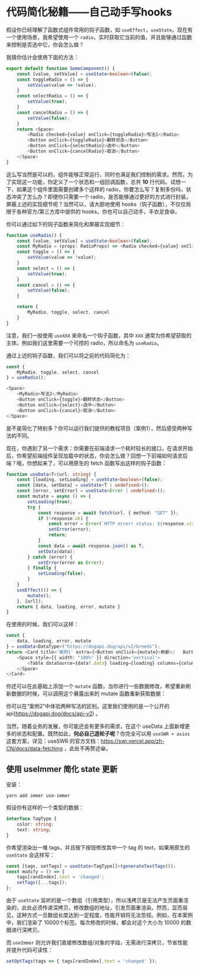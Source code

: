 # 代码简化秘籍——自己动手写hooks

假设你已经理解了函数式组件常用的钩子函数，如 `useEffect`，`useState`。现在有一个使用场景，我希望使用一个 `radio`，实时获取它当前的值，并且能够通过函数来控制是否选中它，你会怎么做？

我猜你估计会使用下面的方法：

```typescript
export default function SomeComponent() {
    const [value, setValue] = useState<boolean>(false);
    const toggleRadio = () => {
        setValue(value => !value);
    }
    const selectRadio = () => {
        setValue(true);
    }
    const cancelRadio = () => {
        setValue(false);
    }
    return <Space>
        <Radio checked={value} onClick={toggleRadio}>写法1</Radio>
        <Button onClick={toggleRadio}>翻转状态</Button>
        <Button onClick={selectRadio}>选中</Button>
        <Button onClick={cancelRadio}>取消</Button>
    </Space>
}
```

这么写当然是可以的，组件能够正常运行，同时也满足我们控制的需求。然而，为了实现这一功能，你定义了一个状态和一组回调函数，总共 **10** 行代码。试想一下，如果这个组件里面需要创建多个这样的 radio，你要怎么写？复制多份吗，状态冲突了怎么办？即便你只需要一个 radio，是否能够通过更好的方式进行封装，屏蔽上述的实现细节呢？当然可以，请大胆地使用 hooks（钩子函数），不仅仅局限于各种官方/第三方库中提供的 hooks，你也可以自己动手，丰衣足食😄。

你可以通过如下的钩子函数来简化和屏蔽实现细节：

```typescript
function useRadio() {
    const [value, setValue] = useState<boolean>(false);
    const MyRadio = (props: RadioProps) => <Radio checked={value} onClick={toggle} {...props}></Radio>
    const toggle = () => {
        setValue(value => !value);
    }
    const select = () => {
        setValue(true);
    }
    const cancel = () => {
        setValue(false);
    }

    return {
        MyRadio, toggle, select, cancel
    }
}
```

注意，我们一般使用 `useXXX` 来命名一个钩子函数，其中 `XXX` 通常为你希望获取的主体。例如我们这里需要一个可控的 radio，所以命名为 `useRadio`。

通过上述的钩子函数，我们可以将之前的代码简化为：
```typescript
const {
    MyRadio, toggle, select, cancel
} = useRadio();

<Space>
    <MyRadio>写法2</MyRadio>
    <Button onClick={toggle}>翻转状态</Button>
    <Button onClick={select}>选中</Button>
    <Button onClick={cancel}>取消</Button>
</Space>
```
是不是简化了特别多？你可以运行我们提供的教程项目（案例1），然后感受两种写法的不同。

现在，你遇到了另一个需求：你需要在前端请求一个耗时较长的接口，在请求开始后，你希望前端组件呈现加载中的状态，你会怎么做？回想一下前端如何请求后端？哦，你想起来了，可以用原生的 fetch 函数写出这样的钩子函数：

```typescript
function useData<T>(url: string) {
    const [loading, setLoading] = useState<boolean>(false);
    const [data, setData] = useState<T | undefined>();
    const [error, setError] = useState<Error | undefined>();
    const mutate = async () => {
        setLoading(true);
        try {
            const response = await fetch(url, { method: "GET" });
            if (!response.ok) {
                const error = Error(`HTTP error! status: ${response.status}`);
                setError(error);
                return;
            }
            const data = await response.json() as T;
            setData(data);
        } catch (error) {
            setError(error as Error);
        } finally {
            setLoading(false);
        }
    }
    useEffect(() => {
        mutate();
    }, [url]);
    return { data, loading, error, mutate }
}
```

在使用的时候，我们可以这样：
```typescript
const {
    data, loading, error, mutate
} = useData<DataType>("https://dogapi.dog/api/v2/breeds");
return <Card title='案例1' extra={<Button onClick={mutate}>刷新</   Button>}>
    <Space style={{ width: "100%" }} direction='vertical'>
        <Table dataSource={data?.data} loading={loading} columns={columns} />
    </Space>
</Card>
```

你还可以在此基础上添加一个 `mutate` 函数，当你进行一些数据修改，希望重新刷新数据的时候，可以调用这个暴露出来的 mutate 函数重新获取数据：

你可以在“案例2”中体验两种写法的区别。这里我们使用的是一个公开的 api(https://dogapi.dog/docs/api-v2) 。

当然，随着业务的发展，你可能还会有更多的需求，在这个 useData 上面新增更多的状态和配置。既然如此，**何必自己造轮子呢**？你完全可以用 `useSWR + axios` 这套方案，详见：useSWR 的官方文档：https://swr.vercel.app/zh-CN/docs/data-fetching ，此处不再赘述😁。

## 使用 useImmer 简化 state 更新

安装：
```shell
yarn add immer use-immer
```

假设你有这样的一个类型的数据：

```typescript
interface TagType {
    color: string;
    text: string;
}
```

你希望渲染出一堆 tags，并且按下按钮修改其中一个 tag 的 text，如果用原生的 `useState` 会这样写：

```typescript
const [tags, setTags] = useState<TagType[]>(generateTestTags());
const modify = () => {
    tags[randIndex].text = 'changed';
    setTags([...tags]);
};
```

由于 `useState` 监听的是一个数组（引用类型），所以浅拷贝是无法产生页面重渲染的，此处必须传递深拷贝，修改数组的地址，引发页面重渲染。然而，显而易见，这种方式一旦数组长度达到一定程度，性能开销将无法忽视。例如，在本案例中，我们渲染了 10000个标签。每次修改的时候，都会对这个大小为 10000 的数据进行深拷贝。

而 `useImmer` 则允许我们直接修改数组/对象的字段，无需进行深拷贝，节省性能并提升代码可读性：

```typescript
setOptTags(tags => { tags[randIndex].text = 'changed' });
```


